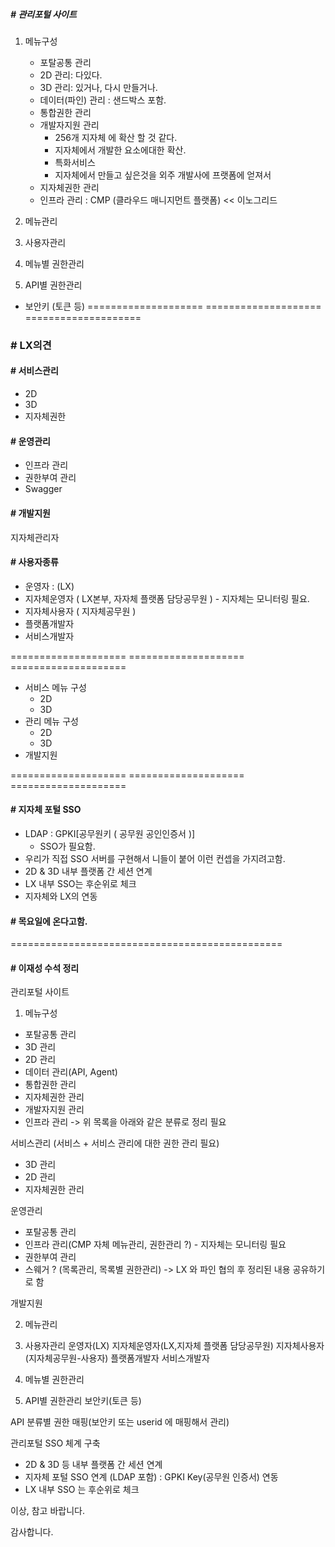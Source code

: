  ##### # 관리포털 사이트
 1. 메뉴구성
    - 포탈공통 관리
    - 2D 관리: 다있다.
    - 3D 관리: 있거나, 다시 만들거나.
    - 데이터(파인) 관리 : 샌드박스 포함.
    - 통합권한 관리
    - 개발자지원 관리
        - 256개 지자체 에 확산 할 것 같다.
        - 지자체에서 개발한 요소에대한 확산.
        - 특화서비스
        - 지자체에서 만들고 싶은것을 외주 개발사에 프랫폼에 얻져서
    - 지자체권한 관리
    - 인프라 관리 : CMP (클라우드 매니지먼트 플랫폼) << 이노그리드

2. 메뉴관리

3. 사용자관리

4. 메뉴별 권한관리

5. API별 권한관리
  - 보안키 (토큰 등)
==================== ==================== ==================== 
### # LX의견
#### # 서비스관리
  - 2D
  - 3D
  - 지자체권한
#### # 운영관리
  - 인프라 관리
  - 권한부여 관리
  - Swagger
#### # 개발지원

지자체관리자

#### # 사용자종류
  - 운영자 : (LX)
  - 지자체운영자 ( LX본부, 자자체 플랫폼 담당공무원 ) - 지자체는 모니터링 필요.
  - 지자체사용자 ( 지자체공무원 ) 
  - 플랫폼개발자
  - 서비스개발자

==================== ==================== ==================== 
- 서비스 메뉴 구성
  - 2D
  - 3D
- 관리 메뉴 구성
  - 2D
  - 3D
- 개발지원

==================== ==================== ==================== 
#### # 지자체 포털 SSO
  - LDAP  : GPKI[공무원키 ( 공무원 공인인증서 )]
    - SSO가 필요함.
  - 우리가 직접 SSO 서버를 구현해서 니들이 붙어 이런 컨셉을 가지려고함.
  - 2D & 3D 내부 플랫폼 간 세션 연계
  - LX 내부 SSO는 후순위로 체크
  - 지자체와 LX의 연동

#### # 목요일에 온다고함.
===============================================

#### # 이재성 수석 정리

관리포털 사이트

1. 메뉴구성
 - 포탈공통 관리
 - 3D 관리
 - 2D 관리
 - 데이터 관리(API, Agent)
 - 통합권한 관리
 - 지자체권한 관리
 - 개발자지원 관리
 - 인프라 관리
  -> 위 목록을 아래와 같은 분류로 정리 필요

서비스관리 (서비스 + 서비스 관리에 대한 권한 관리 필요)
 - 3D 관리
 - 2D 관리
 - 지자체권한 관리

운영관리
 - 포탈공통 관리
 - 인프라 관리(CMP 자체 메뉴관리, 권한관리 ?) - 지자체는 모니터링 필요
 - 권한부여 관리
 - 스웨거 ? (목록관리, 목록별 권한관리) -> LX 와 파인 협의 후 정리된 내용 공유하기로 함

개발지원

2. 메뉴관리

3. 사용자관리
    운영자(LX)
    지자체운영자(LX,지자체 플랫폼 담당공무원)
    지자체사용자 (지자체공무원-사용자)
    플랫폼개발자
    서비스개발자
4. 메뉴별 권한관리
5. API별 권한관리
  보안키(토큰 등)

API 분류별 권한 매핑(보안키 또는 userid 에 매핑해서 관리)


관리포털 SSO 체계 구축
 - 2D & 3D 등 내부 플랫폼 간 세션 연계
 - 지자체 포털 SSO 연계 (LDAP 포함)
  : GPKI Key(공무원 인증서) 연동
 - LX 내부 SSO 는 후순위로 체크

이상, 참고 바랍니다.



감사합니다.